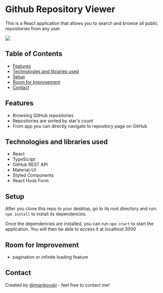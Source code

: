 # Github Repository Viewer
This is a React application that allows you to search and browse all public repositories from any user.

![](./img/github-repo-viewer-demo.gif)

## Table of Contents
* [Features](#features)
* [Technologies and libraries used](#technologies-and-libraries-used)
* [Setup](#setup)
* [Room for Improvement](#room-for-improvement)
* [Contact](#contact)


## Features
- Browsing GitHub repositories
- Repositories are sorted by star's count
- From app you can directly navigate to repository page on GitHub


## Technologies and libraries used
- React
- TypeScript
- GitHub REST API
- Material-UI
- Styled Components
- React Hook Form


## Setup
After you clone this repo to your desktop, go to its root directory and run: 
`npm install`
to install its dependencies.

Once the dependencies are installed, you can run 
`npm start`
to start the application. You will then be able to access it at localhost:3000


## Room for Improvement
- pagination or infinite loading feature


## Contact
Created by [@mjankovski](https://github.com/mjankovski) - feel free to contact me!
